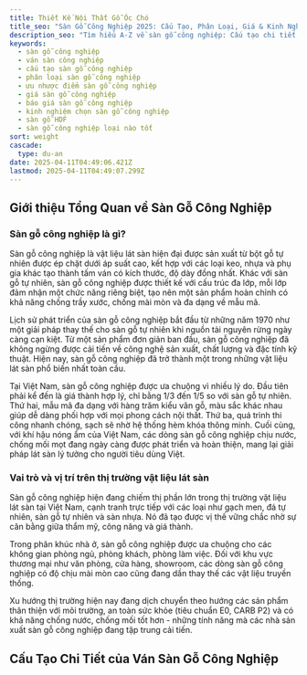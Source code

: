 ```yaml
---
title: Thiết Kế Nội Thất Gỗ Óc Chó
title_seo: "Sàn Gỗ Công Nghiệp 2025: Cấu Tạo, Phân Loại, Giá & Kinh Nghiệm Chọn"
description_seo: "Tìm hiểu A-Z về sàn gỗ công nghiệp: Cấu tạo chi tiết, các loại phổ biến (HDF, MDF), ưu nhược điểm, báo giá mới nhất và kinh nghiệm chọn mua chuẩn."
keywords:
  - sàn gỗ công nghiệp
  - ván sàn công nghiệp
  - cấu tạo sàn gỗ công nghiệp
  - phân loại sàn gỗ công nghiệp
  - ưu nhược điểm sàn gỗ công nghiệp
  - giá sàn gỗ công nghiệp
  - báo giá sàn gỗ công nghiệp
  - kinh nghiệm chọn sàn gỗ công nghiệp
  - sàn gỗ HDF
  - sàn gỗ công nghiệp loại nào tốt
sort: weight
cascade:
  type: du-an 
date: 2025-04-11T04:49:06.421Z
lastmod: 2025-04-11T04:49:07.299Z
---
```


## Giới thiệu Tổng Quan về Sàn Gỗ Công Nghiệp

### Sàn gỗ công nghiệp là gì?

Sàn gỗ công nghiệp là vật liệu lát sàn hiện đại được sản xuất từ bột gỗ tự nhiên được ép chặt dưới áp suất cao, kết hợp với các loại keo, nhựa và phụ gia khác tạo thành tấm ván có kích thước, độ dày đồng nhất. Khác với sàn gỗ tự nhiên, sàn gỗ công nghiệp được thiết kế với cấu trúc đa lớp, mỗi lớp đảm nhận một chức năng riêng biệt, tạo nên một sản phẩm hoàn chỉnh có khả năng chống trầy xước, chống mài mòn và đa dạng về mẫu mã.

Lịch sử phát triển của sàn gỗ công nghiệp bắt đầu từ những năm 1970 như một giải pháp thay thế cho sàn gỗ tự nhiên khi nguồn tài nguyên rừng ngày càng cạn kiệt. Từ một sản phẩm đơn giản ban đầu, sàn gỗ công nghiệp đã không ngừng được cải tiến về công nghệ sản xuất, chất lượng và đặc tính kỹ thuật. Hiện nay, sàn gỗ công nghiệp đã trở thành một trong những vật liệu lát sàn phổ biến nhất toàn cầu.

Tại Việt Nam, sàn gỗ công nghiệp được ưa chuộng vì nhiều lý do. Đầu tiên phải kể đến là giá thành hợp lý, chỉ bằng 1/3 đến 1/5 so với sàn gỗ tự nhiên. Thứ hai, mẫu mã đa dạng với hàng trăm kiểu vân gỗ, màu sắc khác nhau giúp dễ dàng phối hợp với mọi phong cách nội thất. Thứ ba, quá trình thi công nhanh chóng, sạch sẽ nhờ hệ thống hèm khóa thông minh. Cuối cùng, với khí hậu nóng ẩm của Việt Nam, các dòng sàn gỗ công nghiệp chịu nước, chống mối mọt đang ngày càng được phát triển và hoàn thiện, mang lại giải pháp lát sàn lý tưởng cho người tiêu dùng Việt.

### Vai trò và vị trí trên thị trường vật liệu lát sàn

Sàn gỗ công nghiệp hiện đang chiếm thị phần lớn trong thị trường vật liệu lát sàn tại Việt Nam, cạnh tranh trực tiếp với các loại như gạch men, đá tự nhiên, sàn gỗ tự nhiên và sàn nhựa. Nó đã tạo được vị thế vững chắc nhờ sự cân bằng giữa thẩm mỹ, công năng và giá thành.

Trong phân khúc nhà ở, sàn gỗ công nghiệp được ưa chuộng cho các không gian phòng ngủ, phòng khách, phòng làm việc. Đối với khu vực thương mại như văn phòng, cửa hàng, showroom, các dòng sàn gỗ công nghiệp có độ chịu mài mòn cao cũng đang dần thay thế các vật liệu truyền thống.

Xu hướng thị trường hiện nay đang dịch chuyển theo hướng các sản phẩm thân thiện với môi trường, an toàn sức khỏe (tiêu chuẩn E0, CARB P2) và có khả năng chống nước, chống mối tốt hơn - những tính năng mà các nhà sản xuất sàn gỗ công nghiệp đang tập trung cải tiến.

## Cấu Tạo Chi Tiết của Ván Sàn Gỗ Công Nghiệp

